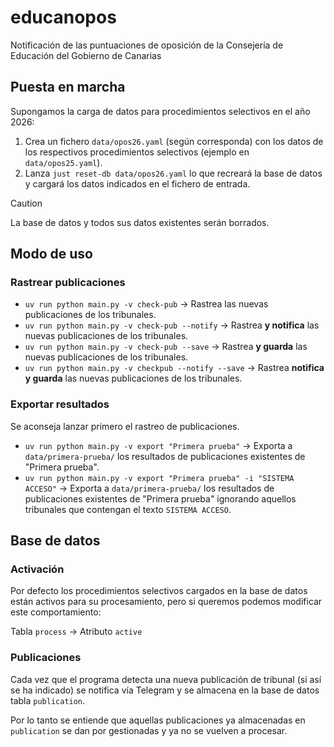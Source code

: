 # educanopos

Notificación de las puntuaciones de oposición de la Consejería de Educación del Gobierno de Canarias

## Puesta en marcha

Supongamos la carga de datos para procedimientos selectivos en el año 2026:

1. Crea un fichero `data/opos26.yaml` (según corresponda) con los datos de los respectivos procedimientos selectivos (ejemplo en `data/opos25.yaml`).
2. Lanza `just reset-db data/opos26.yaml` lo que recreará la base de datos y cargará los datos indicados en el fichero de entrada.

> [!CAUTION]
> La base de datos y todos sus datos existentes serán borrados.

## Modo de uso

### Rastrear publicaciones

- `uv run python main.py -v check-pub` → Rastrea las nuevas publicaciones de los tribunales.
- `uv run python main.py -v check-pub --notify` → Rastrea **y notifica** las nuevas publicaciones de los tribunales.
- `uv run python main.py -v check-pub --save` → Rastrea **y guarda** las nuevas publicaciones de los tribunales.
- `uv run python main.py -v checkpub --notify --save` → Rastrea **notifica y guarda** las nuevas publicaciones de los tribunales.

### Exportar resultados

Se aconseja lanzar primero el rastreo de publicaciones.

- `uv run python main.py -v export "Primera prueba"` → Exporta a `data/primera-prueba/` los resultados de publicaciones existentes de "Primera prueba".
- `uv run python main.py -v export "Primera prueba" -i "SISTEMA ACCESO"` → Exporta a `data/primera-prueba/` los resultados de publicaciones existentes de "Primera prueba" ignorando aquellos tribunales que contengan el texto `SISTEMA ACCESO`.

## Base de datos

### Activación

Por defecto los procedimientos selectivos cargados en la base de datos están activos para su procesamiento, pero si queremos podemos modificar este comportamiento:

Tabla `process` → Atributo `active`

### Publicaciones

Cada vez que el programa detecta una nueva publicación de tribunal (si así se ha indicado) se notifica vía Telegram y se almacena en la base de datos tabla `publication`.

Por lo tanto se entiende que aquellas publicaciones ya almacenadas en `publication` se dan por gestionadas y ya no se vuelven a procesar.
